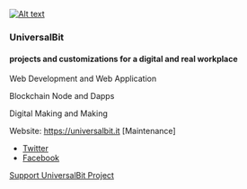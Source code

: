 
[![Alt text](https://github.com/universalbit-dev/papirus-icon-theme/blob/master/Papirus/64x64/places/folder-white-development.svg)](https://github.com/universalbit-dev/universalbit-dev)

### UniversalBit 

#### projects and customizations for a digital and real workplace

Web Development and Web Application

Blockchain Node and Dapps

Digital Making and Making

Website: https://universalbit.it    [Maintenance]

- [Twitter]()
- [Facebook](https://www.facebook.com/universalbit/)

[Support UniversalBit Project](https://github.com/universalbit-dev/universalbit-dev/tree/main/support) 


